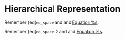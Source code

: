 # Hierarchical Representation

Remember {eq}`eq_space` and [](#eq_space) and [Equation %s](#eq_space).

Remember {eq}`eq_space_2` and [](#eq_space_2) and [Equation %s](#eq_space_2).

